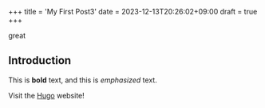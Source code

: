 +++
title = 'My First Post3'
date = 2023-12-13T20:26:02+09:00
draft = true
+++

great

## Introduction

This is **bold** text, and this is *emphasized* text.

Visit the [Hugo](https://gohugo.io) website!